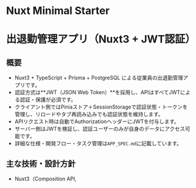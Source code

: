 # Nuxt Minimal Starter

# 出退勤管理アプリ（Nuxt3 + JWT認証）

## 概要
- Nuxt3 + TypeScript + Prisma + PostgreSQL による従業員の出退勤管理アプリです。
- 認証方式は**JWT（JSON Web Token）**を採用し、APIはすべてJWTによる認証・保護が必須です。
- クライアント側ではPiniaストア＋SessionStorageで認証状態・トークンを管理し、リロードやタブ再読み込みでも認証状態を維持します。
- APIリクエスト時は自動でAuthorizationヘッダーにJWTを付与します。
- サーバー側はJWTを検証し、認証ユーザーのみが自身のデータにアクセス可能です。
- 詳細な仕様・開発フロー・タスク管理は`APP_SPEC.md`に記載しています。

## 主な技術・設計方針
- Nuxt3（Composition API, <script setup>）
- TypeScript/Prisma/PostgreSQL
- Pinia（状態管理）
- Tailwind CSS（UI）
- JWT認証（jsonwebtoken）
- SessionStorageによる一時ストレージ
- APIは全てJWT認証必須
- APP_SPEC.mdで仕様・タスク・ルールを一元管理

---

Look at the [Nuxt documentation](https://nuxt.com/docs/getting-started/introduction) to learn more.

## Setup

Make sure to install dependencies:

```bash
# npm
npm install

# pnpm
pnpm install

# yarn
yarn install

# bun
bun install
```

## Development Server

Start the development server on `http://localhost:3000`:

```bash
# npm
npm run dev

# pnpm
pnpm dev

# yarn
yarn dev

# bun
bun run dev
```

## Production

Build the application for production:

```bash
# npm
npm run build

# pnpm
pnpm build

# yarn
yarn build

# bun
bun run build
```

Locally preview production build:

```bash
# npm
npm run preview

# pnpm
pnpm preview

# yarn
yarn preview

# bun
bun run preview
```

Check out the [deployment documentation](https://nuxt.com/docs/getting-started/deployment) for more information.

## テスト実行

本プロジェクトではVitestによる自動テスト・カバレッジ計測を簡単に実行できるシェルスクリプト `test.sh` を用意しています。

### 使い方

1. ルートディレクトリで以下を実行してください。

   ```bash
   ./test.sh
   ```

2. メニューが表示されるので、番号を入力するだけで各種テストやカバレッジ計測、レポート表示が可能です。

### メニュー例

```
==============================
 Vitest テスト実行メニュー
==============================
1) 全テスト実行 (pnpm vitest run)
2) カバレッジ付き全テスト (pnpm vitest run --coverage)
3) UIモード (pnpm vitest --ui)
4) ウォッチモード (pnpm vitest --watch)
5) componentsのみ (pnpm vitest run tests/components)
6) APIのみ (pnpm vitest run tests/server/api)
7) composablesのみ (pnpm vitest run tests/composables)
8) storesのみ (pnpm vitest run tests/stores)
9) カバレッジレポートをHTMLで開く (coverage/index.html)
0) 終了
==============================
番号を選択してください: 
```

- カバレッジレポート（HTML）は `2` で生成後、`9` でブラウザ表示できます。
- テスト実行時はpnpm環境が必要です。
